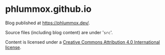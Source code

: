 
# phlummox.github.io

Blog published at <https://phlummox.dev/>.

Source files (including blog content) are under '`src`'.

Content is licensed under a [Creative Commons Attribution 4.0 International license][license].

[license]: https://creativecommons.org/licenses/by/4.0/legalcode
